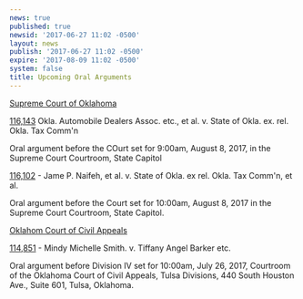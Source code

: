 ```yaml
---
news: true
published: true
newsid: '2017-06-27 11:02 -0500'
layout: news
publish: '2017-06-27 11:02 -0500'
expire: '2017-08-09 11:02 -0500'
system: false
title: Upcoming Oral Arguments
---
```

<u>Supreme Court of Oklahoma</u>

[116,143](http://www.oscn.net/dockets/GetCaseInformation.aspx?db=appellate&number=116143)
Okla. Automobile Dealers Assoc. etc., et al. v. State of Okla. ex. rel. Okla. Tax Comm'n  

Oral argument before the COurt set for 9:00am, August 8, 2017, in the Supreme Court Courtroom, State Capitol

[116,102](http://www.oscn.net/dockets/GetCaseInformation.aspx?db=appellate&number=116102) - Jame P. Naifeh, et al. v. State of Okla. ex rel. Okla. Tax Comm'n, et al.  

Oral argument before the Court set for 10:00am, August 8, 2017 in the Supreme Court Courtroom, State Capitol.

<u>Oklahom Court of Civil Appeals</u>

[114,851](http://www.oscn.net/dockets/GetCaseInformation.aspx?db=appellate&number=114851) - Mindy Michelle Smith. v. Tiffany Angel Barker etc.  

Oral argument before Division IV set for 10:00am, July 26, 2017, Courtroom of the Oklahoma Court of Civil Appeals, Tulsa Divisions, 440 South Houston Ave., Suite 601, Tulsa, Oklahoma.
